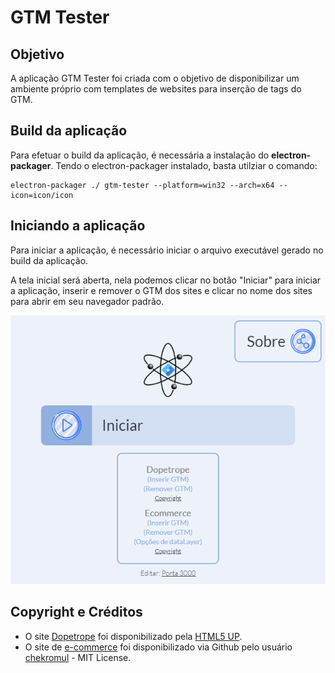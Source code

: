 # GTM Tester

## Objetivo
A aplicação GTM Tester foi criada com o objetivo de disponibilizar um ambiente próprio com templates de websites para inserção de tags do GTM.



## Build da aplicação

Para efetuar o build da aplicação, é necessária a instalação do **electron-packager**. Tendo o electron-packager instalado, basta utilziar o comando:

```
electron-packager ./ gtm-tester --platform=win32 --arch=x64 --icon=icon/icon
```



## Iniciando a aplicação

Para iniciar a aplicação, é necessário iniciar o arquivo executável gerado no build da aplicação.

A tela inicial será aberta, nela podemos clicar no botão "Iniciar" para iniciar a aplicação, inserir e remover o GTM dos sites e clicar no nome dos sites para abrir em seu navegador padrão.

![Index da aplicação](index_app.png)



## Copyright e Créditos
- O site [Dopetrope](https://html5up.net/dopetrope) foi disponibilizado pela [HTML5 UP](https://html5up.net/).
- O site de [e-commerce](https://github.com/chekromul/uikit-ecommerce-template) foi disponibilizado via Github pelo usuário [chekromul](https://github.com/chekromul) - MIT License.